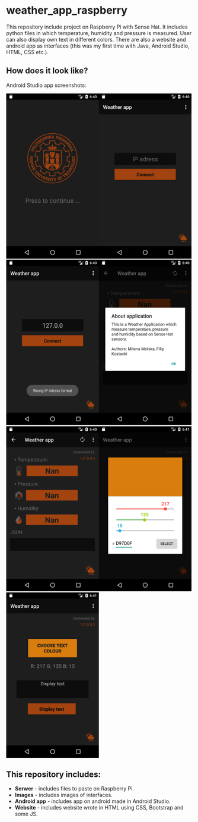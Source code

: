 # weather_app_raspberry
This repository include project on Raspberry Pi with Sense Hat. It includes python files in which temperature, humidity and pressure is measured. User can also display own text in different colors.
There are also a website and android app as interfaces (this was my first time with Java, Android Studio, HTML, CSS etc.).

## How does it look like?
Android Studio app screenshots:

<img src="https://github.com/m-milena/weather_app_raspberry/blob/master/Images/app_start.PNG" width="250"><img src="https://github.com/m-milena/weather_app_raspberry/blob/master/Images/app_adress.PNG" width="250"><img src="https://github.com/m-milena/weather_app_raspberry/blob/master/Images/app_invalid.PNG" width="250"><img src="https://github.com/m-milena/weather_app_raspberry/blob/master/Images/app_about.PNG" width="250"><img src="https://github.com/m-milena/weather_app_raspberry/blob/master/Images/app_measurement.png" width="250"><img src="https://github.com/m-milena/weather_app_raspberry/blob/master/Images/app_rgb.PNG" width="250"><img src="https://github.com/m-milena/weather_app_raspberry/blob/master/Images/app_display.PNG" width="250">

## This repository includes:
- **Serwer** - includes files to paste on Raspberry Pi.
- **Images** - includes images of interfaces.
- **Android app** - includes app on android made in Android Studio.
- **Website** - includes website wrote in HTML using CSS, Bootstrap and some JS.


